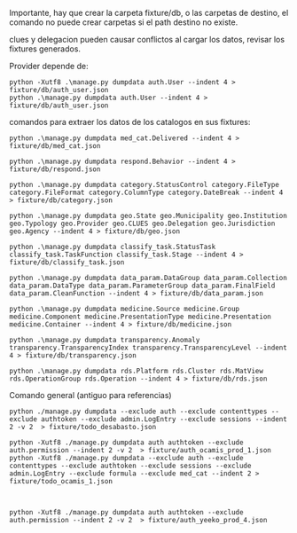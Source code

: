 Importante, hay que crear la carpeta fixture/db, o las carpetas de destino, el comando no puede crear carpetas si el path destino no existe.

clues y delegacion pueden causar conflictos al cargar los datos, revisar los fixtures generados.

Provider depende de:

    python -Xutf8 .\manage.py dumpdata auth.User --indent 4 > fixture/db/auth_user.json
    python .\manage.py dumpdata auth.User --indent 4 > fixture/db/auth_user.json


comandos para extraer los datos de los catalogos en sus fixtures:


    python .\manage.py dumpdata med_cat.Delivered --indent 4 > fixture/db/med_cat.json

    python .\manage.py dumpdata respond.Behavior --indent 4 > fixture/db/respond.json

    python .\manage.py dumpdata category.StatusControl category.FileType category.FileFormat category.ColumnType category.DateBreak --indent 4 > fixture/db/category.json

    python .\manage.py dumpdata geo.State geo.Municipality geo.Institution geo.Typology geo.Provider geo.CLUES geo.Delegation geo.Jurisdiction geo.Agency --indent 4 > fixture/db/geo.json

    python .\manage.py dumpdata classify_task.StatusTask classify_task.TaskFunction classify_task.Stage --indent 4 > fixture/db/classify_task.json

    python .\manage.py dumpdata data_param.DataGroup data_param.Collection data_param.DataType data_param.ParameterGroup data_param.FinalField data_param.CleanFunction --indent 4 > fixture/db/data_param.json

    python .\manage.py dumpdata medicine.Source medicine.Group medicine.Component medicine.PresentationType medicine.Presentation medicine.Container --indent 4 > fixture/db/medicine.json

    python .\manage.py dumpdata transparency.Anomaly transparency.TransparencyIndex transparency.TransparencyLevel --indent 4 > fixture/db/transparency.json

    python .\manage.py dumpdata rds.Platform rds.Cluster rds.MatView rds.OperationGroup rds.Operation --indent 4 > fixture/db/rds.json


Comando general (antiguo para referencias)

    python ./manage.py dumpdata --exclude auth --exclude contenttypes --exclude authtoken --exclude admin.LogEntry --exclude sessions --indent 2 -v 2  > fixture/todo_desabasto.json

    python -Xutf8 ./manage.py dumpdata auth authtoken --exclude auth.permission --indent 2 -v 2  > fixture/auth_ocamis_prod_1.json
    python -Xutf8 ./manage.py dumpdata --exclude auth --exclude contenttypes --exclude authtoken --exclude sessions --exclude admin.LogEntry --exclude formula --exclude med_cat --indent 2 > fixture/todo_ocamis_1.json



    python -Xutf8 ./manage.py dumpdata auth authtoken --exclude auth.permission --indent 2 -v 2  > fixture/auth_yeeko_prod_4.json

